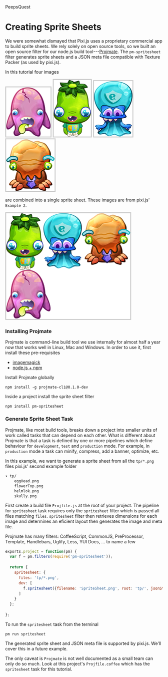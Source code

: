 <style>
img  {
  border: solid 3px #ccc;
}
</style>

<div id="text-logo">PeepsQuest</div>

# Creating Sprite Sheets

We were somewhat dismayed that Pixi.js uses a proprietary commercial app to build sprite sheets.
We rely solely on open source tools, so we built an open source filter for our node.js build tool---[Projmate](http://projmate.github.io).
The `pm-spritesheet` filter generates sprite sheets and a JSON meta file compatible with Texture Packer (as used by pixi.js).

In this tutorial four images

![](examples/img/tp/eggHead.png)
![](examples/img/tp/flowerTop.png)
![](examples/img/tp/helmlok.png)
![](examples/img/tp/skully.png)

are combined into a single sprite sheet. These images are from pixi.js' `Example 2`.

![](examples/img/tp/spritesheet.png)


### Installing Projmate

Projmate is command-line build tool we use internally for almost half a year now
that works well in Linux, Mac and Windows.  In order to use it, first install
these pre-requisites

*   [imagemagick](http://www.imagemagick.org/script/index.php)
*   [node.js + npm](http://nodejs.org/)

Install Projmate globally

    npm install -g projmate-cli@0.1.0-dev

Inside a project install the sprite sheet filter

    npm install pm-spritesheet


### Generate Sprite Sheet Task

Projmate, like most build tools, breaks down a project into smaller units of work called tasks that can
depend on each other. What is different about Projmate is that a task is defined by one or more pipelines which
define behaviour for `development`, `test` and `production` mode.  For example, in `production` mode a task can
minify, compress, add a banner, optimize, etc.

In this example, we want to generate a sprite sheet from all the `tp/*.png` files pixi.js' second example
folder

    ▾ tp/
        eggHead.png
        flowerTop.png
        helmlok.png
        skully.png

First create a build file `Projfile.js` at the root of your
project. The pipeline for `spritesheet` task requires only
the `spritesheet` filter which is passed all files matching `files`.
`spritesheet` filter then retrieves dimensions for each image and
determines an eficient layout then generates the image and meta file.

<div class='note'>
Projmate has many filters: CoffeeScript, CommonJS, PreProcessor,
Template, Handlebars, Uglify, Less, YUI Docs, ... to name a few
</div>

```js
exports.project = function(pm) {
  var f = pm.filters(require('pm-spritesheet'));

  return {
    spritesheet: {
      files: 'tp/*.png',
      dev: [
        f.spritesheet({filename: 'SpriteSheet.png', root: 'tp/', jsonStyle:'texturePacker'})
      ]
    }
  };

};
```

To run the `spritesheet` task from the terminal

    pm run spritesheet

The generated sprite sheet and JSON meta file is supported by pixi.js. We'll
cover this in a future example.

The only caveat is `Projmate` is not well documented as a small team can only do so much. Look at this
project's `Projfile.coffee` which has the `spritesheet` task for this tutorial.

